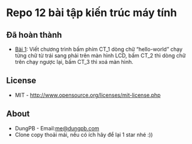 # Repo 12 bài tập kiến trúc máy tính 

## Đã hoàn thành

- [Bài 1](https://github.com/badungphan99/ktmt/blob/master/bai1/bai1.c): Viết chương trình bấm phím CT_1 dòng chữ “hello-world” chạy từng chữ từ trái sang phải trên màn hình LCD, bấm CT_2 thì dòng chữ trên chạy ngược lại, bấm CT_3 thì xoá màn hình.

## License 
- MIT - <http://www.opensource.org/licenses/mit-license.php>

## About

- DungPB - Email:[me@dungpb.com](mailto:me@dungpb.com)
- Clone copy thoải mái, nếu có ích hãy để lại 1 star nhé :))
